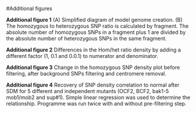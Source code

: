 #Additional figures

**Additional figure 1** (A) Simplified diagram of model genome creation. (B) The homozygous to heterozygous SNP ratio is calculated by fragment. The absolute number of homozygous SNPs in a fragment plus 1 are divided by the absolute number of heterozygous SNPs in the same fragment. 

**Additional figure 2** Differences in the Hom/het ratio density by adding a different factor (1, 0.1 and 0.0.1) to numerator and denominator. 

**Additional figure 3** Change in the homozygous SNP density plot before filtering, after background SNPs filtering and centromere removal.

**Additional figure 4** Recovery of SNP density correlation to normal after SDM for 5 different and independent mutants (OCF2, BCF2, bak1-5 mob1/mob2 and sup#1). Simple linear regression was used to determine the relationship. Programme was run twice with and without pre-filtering step. 
